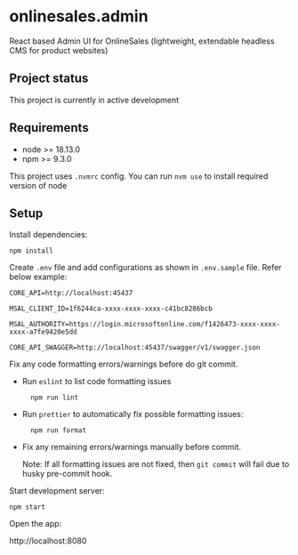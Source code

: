 # onlinesales.admin

React based Admin UI for OnlineSales (lightweight, extendable headless CMS for product websites)

## Project status

This project is currently in active development

## Requirements

- node >= 18.13.0
- npm >= 9.3.0

This project uses `.nvmrc` config. You can run `nvm use` to install required version of node

## Setup

Install dependencies:

    npm install

Create `.env` file and add configurations as shown in `.env.sample` file. Refer below example:

    CORE_API=http://localhost:45437

    MSAL_CLIENT_ID=1f6244ca-xxxx-xxxx-xxxx-c41bc8286bcb

    MSAL_AUTHORITY=https://login.microsoftonline.com/f1426473-xxxx-xxxx-xxxx-a7fe9420e5dd

    CORE_API_SWAGGER=http://localhost:45437/swagger/v1/swagger.json

Fix any code formatting errors/warnings before do git commit.

- Run `eslint` to list code formatting issues

        npm run lint

- Run `prettier` to automatically fix possible formatting issues:

        npm run format

- Fix any remaining errors/warnings manually before commit.

  Note: If all formatting issues are not fixed, then `git commit` will fail due to husky pre-commit hook.

Start development server:

    npm start

Open the app:

http://localhost:8080
